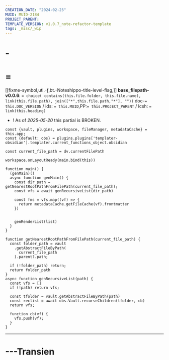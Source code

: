 ```yaml
---
CREATION_DATE: "2024-02-25"
MUID: MUID-2184
PROJECT_PARENT: 
TEMPLATE_VERSION: v1.0.7_note-refactor-template
tags: _misc/_wip
---
```


# -

# =

[[fixme-symbol,uti.-ƒ,bt.-Noteshippo-title-level-flag,]]
**base_filepath-v0.0.6**: `= choice( contains(this.file.folder, this.file.name), link(this.file.path), join(["*",this.file.path,"*"], ""))` doc-`= this.DOC_VERSION` / ids: `= this.MUID`,PP:`= this.PROJECT_PARENT` / lcsh: `= link(this.heading)`

- ! As of *2025-05-20* this partial is BROKEN.

```dataviewjs
const {vault, plugins, workspace, fileManager, metadataCache} = this.app;
const {default: obs} = plugins.plugins['templater-obsidian'].templater.current_functions_object.obsidian

const current_file_path = dv.currentFilePath

workspace.onLayoutReady(main.bind(this))

function main() {
  (genMain)()
  async function genMain() {
    const dir_path = getNearestRootPathFromFilePath(current_file_path);
    const vfs = await genRecursiveList(dir_path)

    const fms = vfs.map((vf) => {
      return metadataCache.getFileCache(vf).frontmatter
    })


    genRenderList(list)
  }
}

function getNearestRootPathFromFilePath(current_file_path) {
  const folder_path = vault
    .getAbstractFileByPath(
      current_file_path
    ).parent?.path;

  if (!folder_path) return;
  return folder_path
}
async function genRecursiveList(path) {
  const vfs = []
  if (!path) return vfs;
  
  const tfolder = vault.getAbstractFileByPath(path)
  const reclist = await obs.Vault.recurseChildren(tfolder, cb)
  return vfs;

  function cb(vf) {
    vfs.push(vf);
  }
}
```

---

# ---Transien